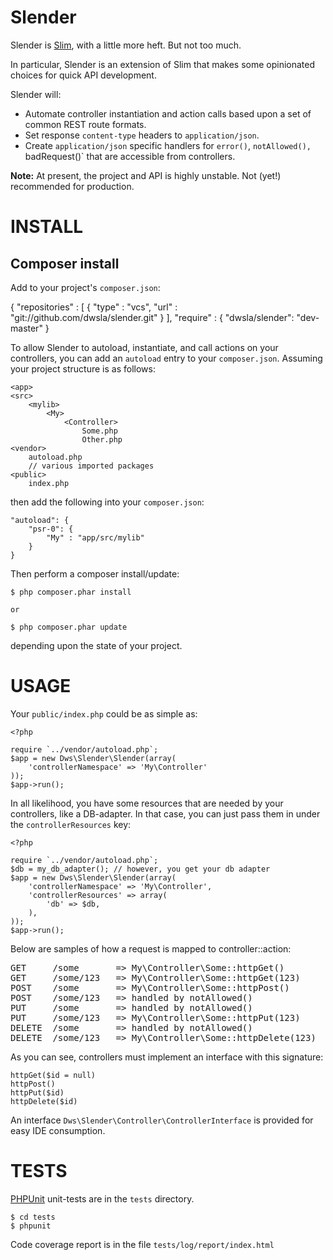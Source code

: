Slender
=======

Slender is [Slim](http://www.slimframework.com/), with a little more heft. But not too much.

In particular, Slender is an extension of Slim that makes some opinionated choices for 
quick API development. 

Slender will: 

* Automate controller instantiation and action calls based upon a set of common 
REST route formats.
* Set response `content-type` headers to `application/json`.
* Create `application/json` specific handlers for `error()`, `notAllowed(), `badRequest()` 
that are accessible from controllers.

**Note:** At present, the project and API is highly unstable. Not (yet!) recommended for production.

INSTALL
=======

Composer install
----------------

Add to your project's `composer.json`:

{
	"repositories" : [
		{
			"type" : "vcs",
			"url" : "git://github.com/dwsla/slender.git"
		}
	],
	"require" : {
		"dwsla/slender": "dev-master"
	}

To allow Slender to autoload, instantiate, and call actions on your controllers, you 
can add an `autoload` entry to your `composer.json`. Assuming your project structure 
is as follows:

```
<app>
<src>
	<mylib>
		<My>
			<Controller>
				Some.php
				Other.php
<vendor>
	autoload.php
	// various imported packages
<public>
	index.php
```

then add the following into your `composer.json`:

```
"autoload": {
	"psr-0": {
		"My" : "app/src/mylib"
	}
}
```

Then perform a composer install/update:

```
$ php composer.phar install

or

$ php composer.phar update
```

depending upon the state of your project.

USAGE
=====

Your `public/index.php` could be as simple as:

```
<?php

require `../vendor/autoload.php`;
$app = new Dws\Slender\Slender(array(
	'controllerNamespace' => 'My\Controller'
));
$app->run();

```

In all likelihood, you have some resources that are needed by your controllers, like
a DB-adapter. In that case, you can just pass them in under the `controllerResources` key:

```
<?php

require `../vendor/autoload.php`;
$db = my_db_adapter(); // however, you get your db adapter
$app = new Dws\Slender\Slender(array(
	'controllerNamespace' => 'My\Controller',
	'controllerResources' => array(
		'db' => $db,
	),
));
$app->run();

```

Below are samples of how a request is mapped to controller::action:

<pre>
GET		/some		=> My\Controller\Some::httpGet()
GET		/some/123	=> My\Controller\Some::httpGet(123)
POST	/some		=> My\Controller\Some::httpPost()
POST	/some/123	=> handled by notAllowed()
PUT		/some		=> handled by notAllowed()
PUT		/some/123	=> My\Controller\Some::httpPut(123)
DELETE	/some		=> handled by notAllowed()
DELETE	/some/123	=> My\Controller\Some::httpDelete(123)
</pre>

As you can see, controllers must implement an interface with this signature:

```
httpGet($id = null)
httpPost()
httpPut($id)
httpDelete($id)
```

An interface `Dws\Slender\Controller\ControllerInterface` is provided for easy IDE
consumption.


TESTS
=====

[PHPUnit](https://github.com/sebastianbergmann/phpunit/) unit-tests are in the `tests` directory.

```
$ cd tests
$ phpunit
```

Code coverage report is in the file `tests/log/report/index.html`

